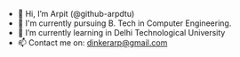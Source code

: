 - 👋 Hi, I’m Arpit (@github-arpdtu)
- 👀 I'm currently pursuing B. Tech in Computer Engineering.
- 🌱 I’m currently learning in Delhi Technological University
- 📫 Contact me on: dinkerarp@gmail.com

<!---
github-arpdtu/github-arpdtu is a ✨ special ✨ repository because its `README.md` (this file) appears on your GitHub profile.
You can click the Preview link to take a look at your changes.
--->
